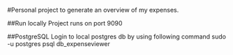 #Personal project to generate an overview of my expenses.

##Run locally
Project runs on port 9090


##PostgreSQL
 Login to local postgres db by using following command
 sudo -u postgres psql db_expenseviewer